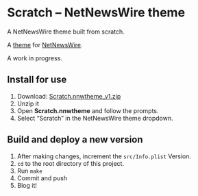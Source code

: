 # Scratch – NetNewsWire theme

A NetNewsWire theme built from scratch.

A [theme](https://netnewswire.com/help/mac/6.1/en/themes.html) for [NetNewsWire](https://netnewswire.com/).

A work in progress.

## Install for use

1. Download: <a href="https://github.com/ollicle/nnw-ollicle-scratch/raw/main/dist/Scratch.nnwtheme_v1.zip">Scratch.nnwtheme_v1.zip</a>
2. Unzip it
3. Open **Scratch.nnwtheme** and follow the prompts.
4. Select “Scratch” in the NetNewsWire theme dropdown. 

## Build and deploy a new version

1. After making changes, increment the `src/Info.plist` Version.
2. `cd` to the root directory of this project.
3. Run `make`
4. Commit and push
5. Blog it!
